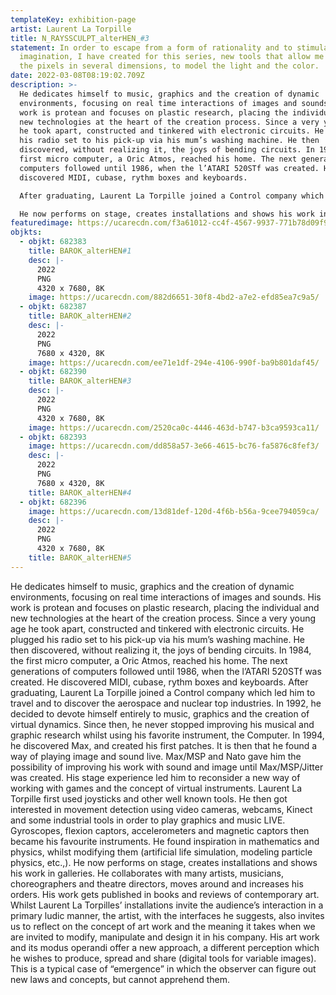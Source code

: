 ```yaml
---
templateKey: exhibition-page
artist: Laurent La Torpille
title: N_RAYSSCULPT_alterHEN_#3
statement: In order to escape from a form of rationality and to stimulate the
  imagination, I have created for this series, new tools that allow me to work
  the pixels in several dimensions, to model the light and the color.
date: 2022-03-08T08:19:02.709Z
description: >-
  He dedicates himself to music, graphics and the creation of dynamic
  environments, focusing on real time interactions of images and sounds. His
  work is protean and focuses on plastic research, placing the individual and
  new technologies at the heart of the creation process. Since a very young age
  he took apart, constructed and tinkered with electronic circuits. He plugged
  his radio set to his pick-up via his mum’s washing machine. He then
  discovered, without realizing it, the joys of bending circuits. In 1984, the
  first micro computer, a Oric Atmos, reached his home. The next generations of
  computers followed until 1986, when the l’ATARI 520STf was created. He
  discovered MIDI, cubase, rythm boxes and keyboards. 

  After graduating, Laurent La Torpille joined a Control company which led him to travel and to discover the aerospace and nuclear top industries. In 1992, he decided to devote himself entirely to music, graphics and the creation of virtual dynamics. Since then, he never stopped improving his musical and graphic research whilst using his favorite instrument, the Computer. In 1994, he discovered Max, and created his first patches. It is then that he found a way of playing image and sound live. Max/MSP and Nato gave him the possibility of improving his work with sound and image until Max/MSP/Jitter was created. His stage experience led him to reconsider a new way of working with games and the concept of virtual instruments. Laurent La Torpille first used joysticks and other well known tools. He then got interested in movement detection using video cameras, webcams, Kinect and some industrial tools in order to play graphics and music LIVE. Gyroscopes, flexion captors, accelerometers and magnetic captors then became his favourite instruments. He found inspiration in mathematics and physics, whilst modifying them (artificial life simulation, modeling particle physics, etc.). 

  He now performs on stage, creates installations and shows his work in galleries. He collaborates with many artists, musicians, choreographers and theatre directors, moves around and increases his orders. His work gets published in books and reviews of contemporary art. Whilst Laurent La Torpilles’ installations invite the audience’s interaction in a primary ludic manner, the artist, with the interfaces he suggests, also invites us to reflect on the concept of art work and the meaning it takes when we are invited to modify, manipulate and design it in his company. His art work and its modus operandi offer a new approach, a different perception which he wishes to produce, spread and share (digital tools for variable images). This is a typical case of “emergence” in which the observer can figure out new laws and concepts, but cannot apprehend them.
featuredimage: https://ucarecdn.com/f3a61012-cc4f-4567-9937-771b78d09f97/
objkts:
  - objkt: 682383
    title: BAROK_alterHEN#1
    desc: |-
      2022
      PNG
      4320 x 7680, 8K
    image: https://ucarecdn.com/882d6651-30f8-4bd2-a7e2-efd85ea7c9a5/
  - objkt: 682387
    title: BAROK_alterHEN#2
    desc: |-
      2022
      PNG
      7680 x 4320, 8K
    image: https://ucarecdn.com/ee71e1df-294e-4106-990f-ba9b801daf45/
  - objkt: 682390
    title: BAROK_alterHEN#3
    desc: |-
      2022
      PNG
      4320 x 7680, 8K
    image: https://ucarecdn.com/2520ca0c-4446-463d-b747-b3ca9593ca11/
  - objkt: 682393
    image: https://ucarecdn.com/dd858a57-3e66-4615-bc76-fa5876c8fef3/
    desc: |-
      2022
      PNG
      7680 x 4320, 8K
    title: BAROK_alterHEN#4
  - objkt: 682396
    image: https://ucarecdn.com/13d81def-120d-4f6b-b56a-9cee794059ca/
    desc: |-
      2022
      PNG
      4320 x 7680, 8K
    title: BAROK_alterHEN#5
---
```

He dedicates himself to music, graphics and the creation of dynamic environments, focusing on real time interactions of images and sounds. His work is protean and focuses on plastic research, placing the individual and new technologies at the heart of the creation process. Since a very young age he took apart, constructed and tinkered with electronic circuits. He plugged his radio set to his pick-up via his mum’s washing machine. He then discovered, without realizing it, the joys of bending circuits. In 1984, the first micro computer, a Oric Atmos, reached his home. The next generations of computers followed until 1986, when the l’ATARI 520STf was created. He discovered MIDI, cubase, rythm boxes and keyboards. After graduating, Laurent La Torpille joined a Control company which led him to travel and to discover the aerospace and nuclear top industries. In 1992, he decided to devote himself entirely to music, graphics and the creation of virtual dynamics. Since then, he never stopped improving his musical and graphic research whilst using his favorite instrument, the Computer. In 1994, he discovered Max, and created his first patches. It is then that he found a way of playing image and sound live. Max/MSP and Nato gave him the possibility of improving his work with sound and image until Max/MSP/Jitter was created. His stage experience led him to reconsider a new way of working with games and the concept of virtual instruments. Laurent La Torpille first used joysticks and other well known tools. He then got interested in movement detection using video cameras, webcams, Kinect and some industrial tools in order to play graphics and music LIVE. Gyroscopes, flexion captors, accelerometers and magnetic captors then became his favourite instruments. He found inspiration in mathematics and physics, whilst modifying them (artificial life simulation, modeling particle physics, etc.,). He now performs on stage, creates installations and shows his work in galleries. He collaborates with many artists, musicians, choreographers and theatre directors, moves around and increases his orders. His work gets published in books and reviews of contemporary art. Whilst Laurent La Torpilles’ installations invite the audience’s interaction in a primary ludic manner, the artist, with the interfaces he suggests, also invites us to reflect on the concept of art work and the meaning it takes when we are invited to modify, manipulate and design it in his company. His art work and its modus operandi offer a new approach, a different perception which he wishes to produce, spread and share (digital tools for variable images). This is a typical case of “emergence” in which the observer can figure out new laws and concepts, but cannot apprehend them.